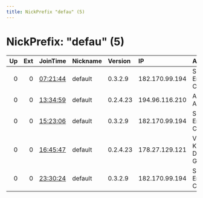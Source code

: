 ```yaml
---
title: NickPrefix "defau" (5)
---
```


# NickPrefix: "defau" (5)

|   Up |   Ext | JoinTime                                                                                   | Nickname   | Version   | IP             | AS                               | CC   |   ORp |   Dirp | OS      | Contact   |   eFamMembers |
|-----:|------:|:-------------------------------------------------------------------------------------------|:-----------|:----------|:---------------|:---------------------------------|:-----|------:|-------:|:--------|:----------|--------------:|
|    0 |     0 | [07:21:44](https://atlas.torproject.org/#details/77831EF37F0A228D211DCFE86247B3C3E8A8978E) | default    | 0.3.2.9   | 182.170.99.194 | So-net Entertainment Corporation | jp   | 29138 |      0 | Windows | None      |             1 |
|    0 |     0 | [13:34:59](https://atlas.torproject.org/#details/22D52FC628495E52E141827EE155AACB3D783B14) | default    | 0.2.4.23  | 194.96.116.210 | A1 Telekom Austria AG            | at   |   443 |   9030 | Windows | None      |             1 |
|    0 |     0 | [15:23:06](https://atlas.torproject.org/#details/49429C0488D6B65007BEE03A641D2CE63A3A8F08) | default    | 0.3.2.9   | 182.170.99.194 | So-net Entertainment Corporation | jp   | 29138 |      0 | Windows | None      |             1 |
|    0 |     0 | [16:45:47](https://atlas.torproject.org/#details/B9A0D8E9380550AF35E27627A88E340F2FBF84BD) | default    | 0.2.4.23  | 178.27.129.121 | Vodafone Kabel Deutschland GmbH  | de   |   443 |   9030 | Windows | None      |             1 |
|    0 |     0 | [23:30:24](https://atlas.torproject.org/#details/7D84BF69B427B5A72E2C00F830E7BAF76E549526) | default    | 0.3.2.9   | 182.170.99.194 | So-net Entertainment Corporation | jp   | 29138 |      0 | Windows | None      |             1 |
